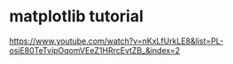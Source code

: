 # matplotlib tutorial

https://www.youtube.com/watch?v=nKxLfUrkLE8&list=PL-osiE80TeTvipOqomVEeZ1HRrcEvtZB_&index=2
